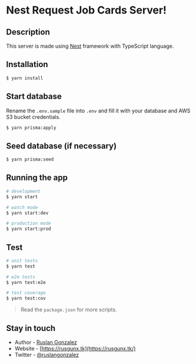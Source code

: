 # Nest Request Job Cards Server!
## Description

This server is made using [Nest](https://github.com/nestjs/nest) framework with TypeScript language.

## Installation

```bash
$ yarn install
```

## Start database

Rename the `.env.sample` file into `.env` and fill it with your database and AWS S3 bucket credentials.

```bash
$ yarn prisma:apply
```

## Seed database (if necessary)

```bash
$ yarn prisma:seed
```

## Running the app

```bash
# development
$ yarn start

# watch mode
$ yarn start:dev

# production mode
$ yarn start:prod
```

## Test

```bash
# unit tests
$ yarn test

# e2e tests
$ yarn test:e2e

# test coverage
$ yarn test:cov
```

> Read the `package.json` for more scripts. 

## Stay in touch

- Author - [Ruslan Gonzalez](https://rusgunx.tk)
- Website - [https://rusgunx.tk](https://rusgunx.tk/)
- Twitter - [@ruslangonzalez](https://twitter.com/ruslangonzalez)

